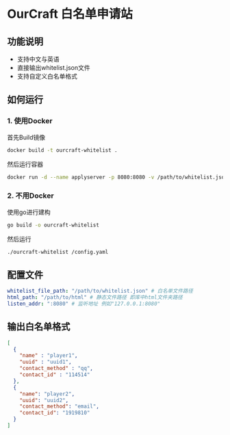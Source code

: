 # OurCraft 白名单申请站

## 功能说明

- 支持中文与英语
- 直接输出whitelist.json文件
- 支持自定义白名单格式

## 如何运行

### 1. 使用Docker

首先Build镜像

```bash
docker build -t ourcraft-whitelist .
```

然后运行容器

```bash
docker run -d --name applyserver -p 8080:8080 -v /path/to/whitelist.json:/whitelist.json ourcraft-whitelist
```

### 2. 不用Docker

使用go进行建构
    
```bash
go build -o ourcraft-whitelist
```

然后运行

```bash
./ourcraft-whitelist /config.yaml
```

## 配置文件

```yaml
whitelist_file_path: "/path/to/whitelist.json" # 白名单文件路径
html_path: "/path/to/html" # 静态文件路径 即库中html文件夹路径
listen_addr: ":8080" # 监听地址 例如"127.0.0.1:8080"
```

## 输出白名单格式
```json
[
  {
    "name" : "player1",
    "uuid" : "uuid1",
    "contact_method" : "qq",
    "contact_id" : "114514"
  },
  {
    "name": "player2",
    "uuid": "uuid2",
    "contact_method": "email",
    "contact_id": "1919810"
  }
]
```